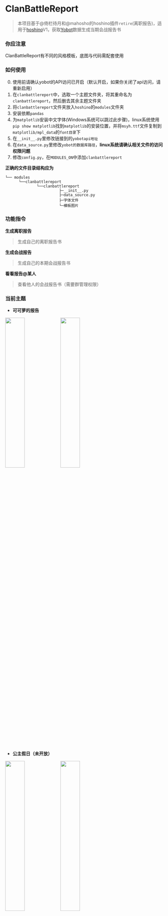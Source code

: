 # ClanBattleReport
> 本项目基于@倚栏待月和@mahosho的hoshino插件``retire``(离职报告)，适用于[hoshino](https://github.com/Ice-Cirno/HoshinoBot)V1，获取[Yobot](https://github.com/pcrbot/yobot)数据生成当期会战报告书

### 你应注意
ClanBattleReport有不同的风格模板，底图与代码需配套使用

### 如何使用
0. 使用前请确认yobot的API访问已开启（默认开启，如果你关闭了api访问，请重新启用）
1. 在``clanbattlereport``中，选取一个主题文件夹，将其重命名为``clanbattlereport``，然后删去其余主题文件夹
2. 将``clanbattlereport``文件夹放入``hoshino``的``modules``文件夹
3. 安装依赖``pandas``
4. 为``matplotlib``安装中文字体(Windows系统可以跳过此步骤)，linux系统使用``pip show matplotlib``找到``matplotlib``的安装位置，并将``msyh.ttf``文件复制到``matplotlib/mpl_data``的``font目录``下
5. 在``__init__.py``里修改链接到的``yobotapi地址``
6. 在``data_source.py``里修改``yobot的数据库路径``，**linux系统请确认相关文件的访问权限问题**
7. 修改``config.py``，在``MODULES_ON``中添加``clanbattlereport``

**正确的文件目录结构应为**
```
└── modules
      └──clanbattlereport
              └──clanbattlereport
                        ├─__init__.py
                        ├─data_source.py
                        ├─字体文件
                        └─模板图片
```

### 功能指令
**生成离职报告**
> 生成自己的离职报告书

**生成会战报告**
> 生成自己的本期会战报告书

**看看报告@某人**
> 查看他人的会战报告书（需要群管理权限）

### 当前主题
* **可可萝的报告**

<img src="https://i.loli.net/2020/08/09/DKysZJFr3RXlIWL.jpg" width="35%"><img src="https://i.loli.net/2020/08/09/KyzeSGC6JFLNmBv.jpg" width="35%">

* **公主假日（未开放）**

<img src="https://i.loli.net/2020/08/09/QgR2pNCMAT6BhOI.jpg" width="35%"><img src="https://i.loli.net/2020/08/09/uYPsrHERLFTOGa9.jpg" width="35%">
